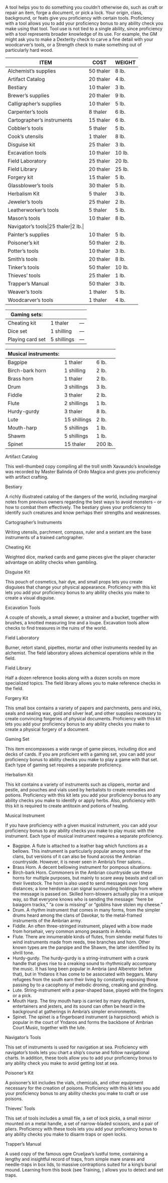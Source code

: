 A tool helps you to do something you couldn’t otherwise do, such as craft or repair an item, forge a document, or pick a lock. Your origin, class, background, or feats give you proficiency with certain tools. Proficiency with a tool allows you to add your proficiency bonus to any ability check you make using that tool. Tool use is not tied to a single ability, since proficiency with a tool represents broader knowledge of its use. For example, the GM might ask you to make a Dexterity check to carve a fine detail with your woodcarver’s tools, or a Strength check to make something out of particularly hard wood.

|ITEM|COST|WEIGHT|
| --- | --- | --- |
|Alchemist’s supplies|50 thaler|8 lb.|
|Artifact Catalog|20 thaler|4 lb.|
|Bestiary|10 thaler|3 lb.|
|Brewer’s supplies|20 thaler|9 lb.|
|Calligrapher’s supplies|10 thaler|5 lb.|
|Carpenter’s tools|8 thaler|6 lb.|
|Cartographer’s instruments|15 thaler|6 lb.|
|Cobbler’s tools|5 thaler|5 lb.|
|Cook’s utensils|1 thaler|8 lb.|
|Disguise kit|25 thaler|3 lb.|
|Excavation tools|10 thaler|10 lb.|
|Field Laboratory|25 thaler|20 lb.|
|Field Library|20 thaler|25 lb.|
|Forgery kit|15 thaler|5 lb.|
|Glassblower’s tools|30 thaler|5 lb.|
|Herbalism Kit|5 thaler|3 lb.|
|Jeweler’s tools|25 thaler|2 lb.|
|Leatherworker’s tools|5 thaler|5 lb.|
|Mason’s tools|10 thaler|8 lb.|
|Navigator’s tools\|25 thaler\|2 lb.\|
|Painter’s supplies|10 thaler|5 lb.|
|Poisoner’s kit|50 thaler|2 lb.|
|Potter’s tools|10 thaler|3 lb.|
|Smith’s tools|20 thaler|8 lb.|
|Tinker’s tools|50 thaler|10 lb.|
|Thieves’ tools|25 thaler|1 lb.|
|Trapper’s Manual|50 thaler|3 lb.|
|Weaver’s tools|1 thaler|5 lb.|
|Woodcarver’s tools|1 thaler|4 lb.|

|Gaming sets:| | |
| --- | --- | --- |
|Cheating kit|1 thaler|—|
|Dice set|1 shilling|—|
|Playing card set|5 shillings|—|



|Musical instruments:| | |
| --- | --- | --- |
|Bagpipe|1 thaler|6 lb.|
|Birch-­bark horn|1 shilling|2 lb.|
|Brass horn|1 thaler|2 lb.|
|Drum|3 shillings|3 lb.|
|Fiddle|3 thaler|2 lb.|
|Flute|2 shillings|1 lb.|
|Hurdy-­gurdy|3 thaler|8 lb.|
|Lute|15 shillings|2 lb.|
|Mouth-­harp|5 shillings|1 lb.|
|Shawm|5 shillings|1 lb.|
|Spinet|15 thaler|200 lb.|


Artifact Catalog

This well-­thumbed copy compiling all the troll smith Xavaundo’s knowledge was recorded by Master Balinda of Ordo Magica and gives you proficiency with artifact crafting.

Bestiary

A richly illustrated catalog of the dangers of the world, including marginal notes from previous owners regarding the best ways to avoid monsters – or how to combat them effectively. The bestiary gives your proficiency to identify such creatures and know perhaps their strengths and weaknesses.

Cartographer’s Instruments

Writing utensils, parchment, compass, ruler and a sextant are the base instruments of a trained cartographer.

Cheating Kit

Weighted dice, marked cards and game pieces give the player character advantage on ability checks when gambling.

Disguise Kit

This pouch of cosmetics, hair dye, and small props lets you create disguises that change your physical appearance. Proficiency with this kit lets you add your proficiency bonus to any ability checks you make to create a visual disguise.

Excavation Tools

A couple of shovels, a small skewer, a strainer and a bucket, together with brushes, a knotted measuring line and a loupe. Excavation tools allow checks to find treasures in the ruins of the world.

Field Laboratory

Burner, retort stand, pipettes, mortar and other instruments needed by an alchemist. The field laboratory allows alchemical operations while in the field.

Field Library

Half a dozen reference books along with a dozen scrolls on more specialized topics. The field library allows you to make reference checks in the field.

Forgery Kit

This small box contains a variety of papers and parchments, pens and inks, seals and sealing wax, gold and silver leaf, and other supplies necessary to create convincing forgeries of physical documents. Proficiency with this kit lets you add your proficiency bonus to any ability checks you make to create a physical forgery of a document.

Gaming Set

This item encompasses a wide range of game pieces, including dice and decks of cards. If you are proficient with a gaming set, you can add your proficiency bonus to ability checks you make to play a game with that set. Each type of gaming set requires a separate proficiency.

Herbalism Kit

This kit contains a variety of instruments such as clippers, mortar and pestle, and pouches and vials used by herbalists to create remedies and potions. Proficiency with this kit lets you add your proficiency bonus to any ability checks you make to identify or apply herbs. Also, proficiency with this kit is required to create antitoxin and potions of healing.

Musical Instrument

If you have proficiency with a given musical instrument, you can add your proficiency bonus to any ability checks you make to play music with the instrument. Each type of musical instrument requires a separate proficiency.

- Bagpipe. A flute is attached to a leather bag which functions as a bellows. This instrument is particularly popular among some of the clans, but versions of it can also be found across the Ambrian countryside. However, it is never seen in Ambria’s finer salons…
- Brass Horn. A decent bellowing instrument for pompous situations.
- Birch-­bark Horn. Commoners in the Ambrian countryside use these horns for multiple purposes, but mainly to scare away beasts and call on their livestock. The horn is also used to send messages over long distances; a lone herdsman can signal surrounding holdings from where the message is passed on. Skilled horn-­blowers actually play in a unique way, so that everyone knows who is sending the message: “here be baiagorn tracks,” “a cow is missing” or “goblins have stolen my cheese.”
- Drum. A rhythm instrument that comes in many forms, from the simpler drums heard among the clans of Davokar, to the metal-­framed instruments of the Ambrian army.
- Fiddle. An often three-­stringed instrument, played with a bow made from horsehair, very common among peasants in Ambria.
- Flute. There are innumerable kinds of flutes, from slender metal flutes to wind instruments made from reeds, tree branches and horn. Other known types are the panpipe and the Shawm, the latter identified by its shrill tone.
- Hurdy-­gurdy. The hurdy-­gurdy is a string-­instrument with a crank handle that gives rise to a creaking sound to rhythmically accompany the music. It has long been popular in Ambria (and Alberetor before that), but in Yndaros it has come to be associated with beggars. Many refugees from the south earn their living by constantly exposing those passing by to a cacophony of melodic droning, creaking and grinding.
- Lute. String-­instrument with a pear-­shaped base, played with the fingers or a pick.
- Mouth Harp. The tiny mouth harp is carried by many daythalers, entertainers and jesters, and its sound can often be heard in the background at gatherings in Ambria’s simpler environments.
- Spinet. The spinet is a fingerboard instrument (a harpsichord) which is popular in the court of Yndaros and forms the backbone of Ambrian Court Music, together with the lute.

Navigator’s Tools

This set of instruments is used for navigation at sea. Proficiency with navigator’s tools lets you chart a ship’s course and follow navigational charts. In addition, these tools allow you to add your proficiency bonus to any ability check you make to avoid getting lost at sea.

Poisoner’s Kit

A poisoner’s kit includes the vials, chemicals, and other equipment necessary for the creation of poisons. Proficiency with this kit lets you add your proficiency bonus to any ability checks you make to craft or use poisons.

Thieves’ Tools

This set of tools includes a small file, a set of lock picks, a small mirror mounted on a metal handle, a set of narrow-­bladed scissors, and a pair of pliers. Proficiency with these tools lets you add your proficiency bonus to any ability checks you make to disarm traps or open locks.

Trapper’s Manual

A used copy of the famous ogre Crueljaw’s lustful tome, containing a lengthy and insightful record of traps, from simple mare snares and needle-­traps in box lids, to massive contraptions suited for a king’s burial mound. Learning from this book (see Training, ) allows you to detect and set traps.